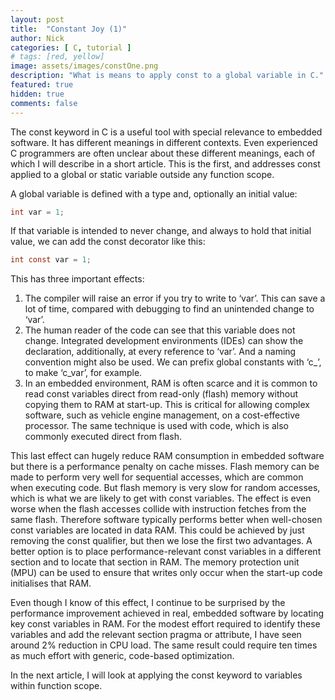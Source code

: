 ```yaml
---
layout: post
title:  "Constant Joy (1)"
author: Nick
categories: [ C, tutorial ]
# tags: [red, yellow]
image: assets/images/constOne.png
description: "What is means to apply const to a global variable in C."
featured: true
hidden: true
comments: false
---
```


The const keyword in C is a useful tool with special relevance to embedded software. It has different meanings in different contexts. Even experienced C programmers are often unclear about these different meanings, each of which I will describe in a short article. This is the first, and addresses const applied to a global or static variable outside any function scope.

A global variable is defined with a type and, optionally an initial value:
```c
int var = 1;
```
If that variable is intended to never change, and always to hold that initial value, we can add the const decorator like this:
```c
int const var = 1;
```

This has three important effects:
1. The compiler will raise an error if you try to write to ‘var’. This can save a lot of time, compared with debugging to find an unintended change to ‘var’.
2. The human reader of the code can see that this variable does not change. Integrated development environments (IDEs) can show the declaration, additionally, at every reference to ‘var’. And a naming convention might also be used. We can prefix global constants with ‘c_’, to make ‘c_var’, for example.
3. In an embedded environment, RAM is often scarce and it is common to read const variables direct from read-only (flash) memory without copying them to RAM at start-up. This is critical for allowing complex software, such as vehicle engine management, on a cost-effective processor. The same technique is used with code, which is also commonly executed direct from flash.

This last effect can hugely reduce RAM consumption in embedded software but there is a performance penalty on cache misses. Flash memory can be made to perform very well for sequential accesses, which are common when executing code. But flash memory is very slow for random accesses, which is what we are likely to get with const variables. The effect is even worse when the flash accesses collide with instruction fetches from the same flash. Therefore software typically performs better when well-chosen const variables are located in data RAM. This could be achieved by just removing the const qualifier, but then we lose the first two advantages. A better option is to place performance-relevant const variables in a different section and to locate that section in RAM. The memory protection unit (MPU) can be used to ensure that writes only occur when the start-up code initialises that RAM.

Even though I know of this effect, I continue to be surprised by the performance improvement achieved in real, embedded software by locating key const variables in RAM. For the modest effort required to identify these variables and add the relevant section pragma or attribute, I have seen around 2% reduction in CPU load. The same result could require ten times as much effort with generic, code-based optimization.

In the next article, I will look at applying the const keyword to variables within function scope.
